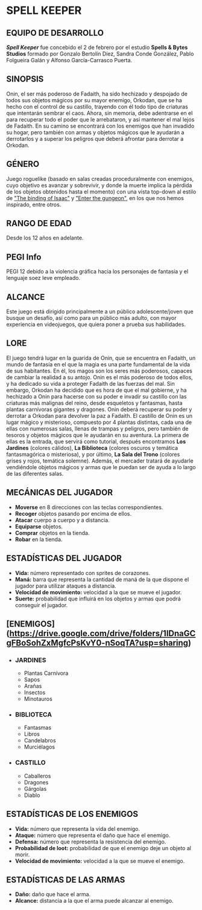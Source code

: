 # SPELL KEEPER

## EQUIPO DE DESARROLLO
***Spell Keeper*** fue concebido el 2 de febrero por el estudio **Spells & Bytes Studios** formado por Gonzalo Bertolín Díez, Sandra Conde González, Pablo Folgueira Galán y Alfonso García-Carrasco Puerta.

## SINOPSIS
Onin, el ser más poderoso de Fadaith, ha sido hechizado y despojado de todos sus objetos mágicos por su mayor enemigo, Orkodan, que se ha hecho con el control de su castillo, trayendo con él todo tipo de criaturas que intentarán sembrar el caos. Ahora, sin memoria, debe adentrarse en el para recuperar todo el poder que le arrebataron, y así mantener el mal lejos de Fadaith. En su camino se encontrará con los enemigos que han invadido su hogar, pero también con armas y objetos mágicos que le ayudarán a derrotarlos y a superar los peligros que deberá afrontar para derrotar a Orkodan.

## GÉNERO
Juego roguelike (basado en salas creadas proceduralmente con enemigos, cuyo objetivo es avanzar y sobrevivir, y donde la muerte implica la pérdida de los objetos obtenidos hasta el momento) con una vista top-down al estilo de ["The binding of Isaac"](https://youtu.be/uV-w-Zf-mc8?si=l2bC0diawGzIUS6-) y ["Enter the gungeon"](https://youtu.be/IEsSICRjPdM?si=V5AlARiZy6Nbnkn1), en los que nos hemos inspirado, entre otros.

## RANGO DE EDAD
Desde los 12 años en adelante.

## PEGI Info
PEGI 12 debido a la violencia gráfica hacia los personajes de fantasía y el lenguaje soez leve empleado.

## ALCANCE
Este juego está dirigido principalmente a un público adolescente/joven que busque un desafío, así como para un público más adulto, con mayor experiencia en videojuegos, que quiera poner a prueba sus habilidades.

## LORE
El juego tendrá lugar en la guarida de Onin, que se encuentra en Fadaith, un mundo de fantasía en el que la magia es una parte fundamental de la vida de sus habitantes. En él, los magos son los seres más poderosos, capaces de cambiar la realidad a su antojo. Onin es el más poderoso de todos ellos, y ha dedicado su vida a proteger Fadaith de las fuerzas del mal. Sin embargo, Orkodan ha decidido que es hora de que el mal gobierne, y ha hechizado a Onin para hacerse con su poder e invadir su castillo con las criaturas más malignas del reino, desde esqueletos y fantasmas, hasta plantas carnívoras gigantes y dragones. Onin deberá recuperar su poder y derrotar a Orkodan para devolver la paz a Fadaith.
El castillo de Onin es un lugar mágico y misterioso, compuesto por 4 plantas distintas, cada una de ellas con numerosas salas, llenas de trampas y peligros, pero también de tesoros y objetos mágicos que le ayudarán en su aventura. La primera de ellas es la entrada, que servirá como tutorial, después encontramos **Los Jardines** (colores cálidos), **La Biblioteca** (colores oscuros y temática fantasmagórica o misteriosa), y por último, **La Sala del Trono** (colores grises y rojos, temática solemne). 
Además, el mercader tratará de ayudarle vendiéndole objetos mágicos y armas que le puedan ser de ayuda a lo largo de las diferentes salas.

## MECÁNICAS DEL JUGADOR
- **Moverse** en 8 direcciones con las teclas correspondientes.
- **Recoger** objetos pasando por encima de ellos.
- **Atacar** cuerpo a cuerpo y a distancia.
- **Equiparse** objetos.
- **Comprar** objetos en la tienda.
- **Robar** en la tienda.

## ESTADÍSTICAS DEL JUGADOR
- **Vida:** número representado con sprites de corazones.
- **Maná:** barra que representa la cantidad de maná de la que dispone el jugador para utilizar ataques a distancia.
- **Velocidad de movimiento:** velocidad a la que se mueve el jugador.
- **Suerte:** probabilidad que influirá en los objetos y armas que podrá conseguir el jugador.

## [ENEMIGOS] (https://drive.google.com/drive/folders/1IDnaGCgFBoSohZxMgfcPsKvY0-nSoqTA?usp=sharing)
- ### JARDINES
    - Plantas Carnívora
    - Sapos
    - Arañas
    - Insectos
    - Minotauros
- ### BIBLIOTECA
    - Fantasmas
    - Libros
    - Candelabros
    - Murciélagos
- ### CASTILLO
    - Caballeros
    - Dragones
    - Gárgolas
    - Diablo

## ESTADÍSTICAS DE LOS ENEMIGOS
- **Vida:** número que representa la vida del enemigo.
- **Ataque:** número que representa el daño que hace el enemigo.
- **Defensa:** número que representa la resistencia del enemigo.
- **Probabilidad de loot:** probabilidad de que el enemigo deje un objeto al morir.
- **Velocidad de movimiento:** velocidad a la que se mueve el enemigo.

## ESTADÍSTICAS DE LAS ARMAS
- **Daño:** daño que hace el arma.
- **Alcance:** distancia a la que el arma puede alcanzar al enemigo.